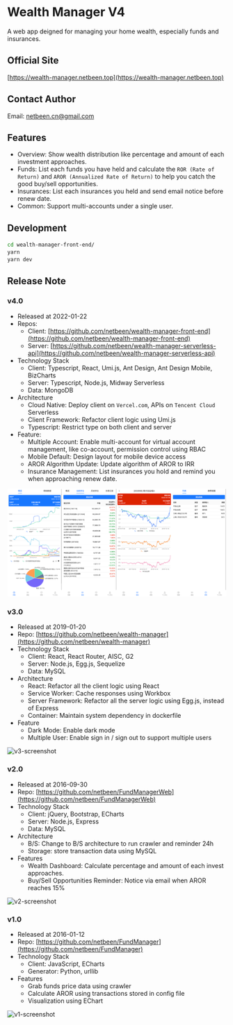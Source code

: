 # Wealth Manager V4

A web app deigned for managing your home wealth, especially funds and insurances.

## Official Site

[https://wealth-manager.netbeen.top](https://wealth-manager.netbeen.top)

## Contact Author

Email: [netbeen.cn@gmail.com](netbeen.cn@gmail.com)

## Features

- Overview: Show wealth distribution like percentage and amount of each investment approaches. 
- Funds: List each funds you have held and calculate the `ROR (Rate of Return)` and `AROR (Annualized Rate of Return)` to help you catch the good buy/sell opportunities.
- Insurances: List each insurances you held and send email notice before renew date.
- Common: Support multi-accounts under a single user.

## Development

```bash
cd wealth-manager-front-end/
yarn
yarn dev
```

## Release Note

### v4.0

- Released at 2022-01-22 
- Repos:
  - Client: [https://github.com/netbeen/wealth-manager-front-end](https://github.com/netbeen/wealth-manager-front-end)
  - Server: [https://github.com/netbeen/wealth-manager-serverless-api](https://github.com/netbeen/wealth-manager-serverless-api)
- Technology Stack
  - Client: Typescript, React, Umi.js, Ant Design, Ant Design Mobile, BizCharts
  - Server: Typescript, Node.js, Midway Serverless
  - Data: MongoDB
- Architecture
  - Cloud Native: Deploy client on `Vercel.com`, APIs on `Tencent Cloud` Serverless
  - Client Framework: Refactor client logic using Umi.js
  - Typescript: Restrict type on both client and server
- Feature:
  - Multiple Account: Enable multi-account for virtual account management, like co-account, permission control using RBAC
  - Mobile Default: Design layout for mobile device access
  - AROR Algorithm Update: Update algorithm of AROR to IRR
  - Insurance Management: List insurances you hold and remind you when approaching renew date.

![v4-screenshot](https://raw.githubusercontent.com/netbeen/wealth-manager-front-end/main/readme-images/v4-all.png)

### v3.0

- Released at 2019-01-20 
- Repo: [https://github.com/netbeen/wealth-manager](https://github.com/netbeen/wealth-manager)
- Technology Stack
  - Client: React, React Router, AISC, G2
  - Server: Node.js, Egg.js, Sequelize
  - Data: MySQL
- Architecture
  - React: Refactor all the client logic using React
  - Service Worker: Cache responses using Workbox
  - Server Framework: Refactor all the server logic using Egg.js, instead of Express
  - Container: Maintain system dependency in dockerfile
- Feature
  - Dark Mode: Enable dark mode
  - Multiple User: Enable sign in / sign out to support multiple users 

![v3-screenshot](https://raw.githubusercontent.com/netbeen/wealth-manager/master/readme/v3.png)

### v2.0

- Released at 2016-09-30
- Repo: [https://github.com/netbeen/FundManagerWeb](https://github.com/netbeen/FundManagerWeb)
- Technology Stack
  - Client: jQuery, Bootstrap, ECharts
  - Server: Node.js, Express
  - Data: MySQL
- Architecture
  - B/S: Change to B/S architecture to run crawler and reminder 24h
  - Storage: store transaction data using MySQL
- Features
  - Wealth Dashboard: Calculate percentage and amount of each invest approaches.
  - Buy/Sell Opportunities Reminder: Notice via email when AROR reaches 15%

![v2-screenshot](https://raw.githubusercontent.com/netbeen/wealth-manager/master/readme/v2.png)


### v1.0

- Released at 2016-01-12 
- Repo: [https://github.com/netbeen/FundManager](https://github.com/netbeen/FundManager)
- Technology Stack
  - Client: JavaScript, ECharts
  - Generator: Python, urllib
- Features
  - Grab funds price data using crawler
  - Calculate AROR using transactions stored in config file
  - Visualization using EChart

![v1-screenshot](https://raw.githubusercontent.com/netbeen/wealth-manager/master/readme/v1.jpg)
